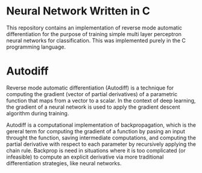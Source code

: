 # Neural Network Written in C

This repository contains an implementation of reverse mode automatic differentiation for the purpose of training simple multi layer perceptron neural networks for classification. This was implemented purely in the C programming language.


# Autodiff

Reverse mode automatic differentiation (Autodiff) is a technique for computing the gradient (vector of partial derivatives) of a parametric function that maps from a vector to a scalar. In the context of deep learning, the gradient of a neural network is used to apply the gradient descent algorithm during training. 

Autodiff is a computational implementation of backpropagation, which is the gereral term for computing the gradient of a function by pasing an input throught the function, saving intermediate computations, and computing the partial derivative with respect to each parameter by recursively applying the chain rule. Backprop is need in situations where it is too complicated (or infeasible) to compute an explicit derivative via more traditional differentiation strategies, like neural networks.
